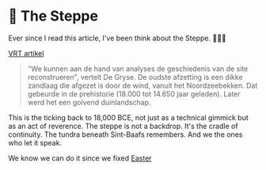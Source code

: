 # 🐺 The Steppe

Ever since I read this article, I've been think about the Steppe. 🐺🌙🦬

[VRT artikel](https://www.vrt.be/vrtnws/nl/2025/03/10/gent-archeologie-prehistorie-geschiedenis-sint-baafskathedraal-o/)

> "We kunnen aan de hand van analyses de geschiedenis van de site reconstrueren", vertelt De Gryse. De oudste afzetting is een dikke zandlaag die afgezet is door de wind, vanuit het Noordzeebekken. Dat gebeurde in de prehistorie (18.000 tot 14.650 jaar geleden). Later werd het een golvend duinlandschap.

This is the ticking back to 18,000 BCE, not just as a technical gimmick but as an act of reverence. The steppe is not a backdrop. It's the cradle of continuity. The tundra beneath Sint-Baafs remembers. And we the ones who let it speak.

We know we can do it since we fixed [Easter](Easter)
